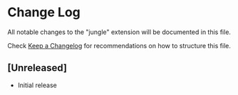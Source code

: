 # Change Log

All notable changes to the "jungle" extension will be documented in this file.

Check [Keep a Changelog](http://keepachangelog.com/) for recommendations on how to structure this file.

## [Unreleased]

- Initial release
